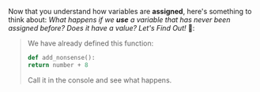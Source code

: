 Now that you understand how variables are **assigned**, here's something to think about: _What happens if we **use** a variable that has never been assigned before? Does it have a value? Let's Find Out!_ 🐶:

> We have already defined this function:
>
> ```python
> def add_nonsense():
> return number + 8
> ```
>
> Call it in the console and see what happens.
